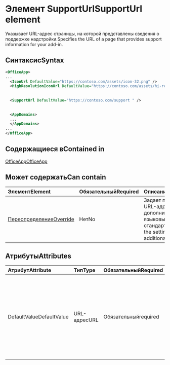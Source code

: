 # <a name="supporturl-element"></a><span data-ttu-id="de5a3-101">Элемент SupportUrl</span><span class="sxs-lookup"><span data-stu-id="de5a3-101">SupportUrl element</span></span>

<span data-ttu-id="de5a3-102">Указывает URL-адрес страницы, на которой представлены сведения о поддержке надстройки.</span><span class="sxs-lookup"><span data-stu-id="de5a3-102">Specifies the URL of a page that provides support information for your add-in.</span></span>

## <a name="syntax"></a><span data-ttu-id="de5a3-103">Синтаксис</span><span class="sxs-lookup"><span data-stu-id="de5a3-103">Syntax</span></span>

```XML
<OfficeApp>
...
  <IconUrl DefaultValue="https://contoso.com/assets/icon-32.png" />
  <HighResolutionIconUrl DefaultValue="https://contoso.com/assets/hi-res-icon.png"/>
  
  
  <SupportUrl DefaultValue="https://contoso.com/support " />
  
  
  <AppDomains>
  ...
  </AppDomains>
...
</OfficeApp>
```

## <a name="contained-in"></a><span data-ttu-id="de5a3-104">Содержащиеся в</span><span class="sxs-lookup"><span data-stu-id="de5a3-104">Contained in</span></span>

[<span data-ttu-id="de5a3-105">OfficeApp</span><span class="sxs-lookup"><span data-stu-id="de5a3-105">OfficeApp</span></span>](officeapp.md)

## <a name="can-contain"></a><span data-ttu-id="de5a3-106">Может содержать</span><span class="sxs-lookup"><span data-stu-id="de5a3-106">Can contain</span></span>

|  <span data-ttu-id="de5a3-107">Элемент</span><span class="sxs-lookup"><span data-stu-id="de5a3-107">Element</span></span> | <span data-ttu-id="de5a3-108">Обязательный</span><span class="sxs-lookup"><span data-stu-id="de5a3-108">Required</span></span> | <span data-ttu-id="de5a3-109">Описание</span><span class="sxs-lookup"><span data-stu-id="de5a3-109">Description</span></span>  |
|:-----|:-----|:-----|
|  [<span data-ttu-id="de5a3-110">Переопределение</span><span class="sxs-lookup"><span data-stu-id="de5a3-110">Override</span></span>](override.md)   | <span data-ttu-id="de5a3-111">Нет</span><span class="sxs-lookup"><span data-stu-id="de5a3-111">No</span></span> | <span data-ttu-id="de5a3-112">Задает параметр для URL-адресов дополнительных языковых стандартов</span><span class="sxs-lookup"><span data-stu-id="de5a3-112">Specifies the setting for additional locale urls</span></span> |

## <a name="attributes"></a><span data-ttu-id="de5a3-113">Атрибуты</span><span class="sxs-lookup"><span data-stu-id="de5a3-113">Attributes</span></span>

|<span data-ttu-id="de5a3-114">**Атрибут**</span><span class="sxs-lookup"><span data-stu-id="de5a3-114">**Attribute**</span></span>|<span data-ttu-id="de5a3-115">**Тип**</span><span class="sxs-lookup"><span data-stu-id="de5a3-115">**Type**</span></span>|<span data-ttu-id="de5a3-116">**Обязательный**</span><span class="sxs-lookup"><span data-stu-id="de5a3-116">**Required**</span></span>|<span data-ttu-id="de5a3-117">**Описание**</span><span class="sxs-lookup"><span data-stu-id="de5a3-117">**Description**</span></span>|
|:-----|:-----|:-----|:-----|
|<span data-ttu-id="de5a3-118">DefaultValue</span><span class="sxs-lookup"><span data-stu-id="de5a3-118">DefaultValue</span></span>|<span data-ttu-id="de5a3-119">URL-адрес</span><span class="sxs-lookup"><span data-stu-id="de5a3-119">URL</span></span>|<span data-ttu-id="de5a3-120">Обязательный</span><span class="sxs-lookup"><span data-stu-id="de5a3-120">required</span></span>|<span data-ttu-id="de5a3-121">Задает значение по умолчанию для этого параметра, представленное для языкового стандарта, который указан с помощью элемента [DefaultLocale](defaultlocale.md).</span><span class="sxs-lookup"><span data-stu-id="de5a3-121">Specifies the default value for this setting, expressed for the locale specified in the [DefaultLocale](defaultlocale.md) element.</span></span>|

